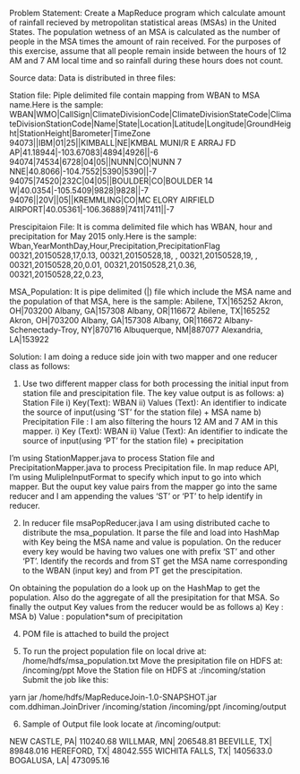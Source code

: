 Problem Statement: Create a MapReduce program which calculate amount of rainfall recieved by metropolitan statistical areas (MSAs) in the United States.  The population wetness of an MSA is calculated as the number of people in the MSA times the amount of rain received. For the purposes of this exercise, assume that all people remain inside between the hours of 12 AM and 7 AM local time and so rainfall during these hours does not count.

Source data: Data is distributed in three files:

Station file: Piple delimited file contain mapping from WBAN to MSA name.Here is the sample:
WBAN|WMO|CallSign|ClimateDivisionCode|ClimateDivisionStateCode|ClimateDivisionStationCode|Name|State|Location|Latitude|Longitude|GroundHeight|StationHeight|Barometer|TimeZone
94073||IBM|01|25||KIMBALL|NE|KMBAL MUNI/R E ARRAJ FD AP|41.18944|-103.67083|4894|4926||-6
94074|74534|6728|04|05||NUNN|CO|NUNN 7 NNE|40.8066|-104.7552|5390|5390||-7
94075|74520|232C|04|05||BOULDER|CO|BOULDER 14 W|40.0354|-105.5409|9828|9828||-7
94076||20V||05||KREMMLING|CO|MC ELORY AIRFIELD AIRPORT|40.05361|-106.36889|7411|7411||-7

Prescipitaion File: It is comma delimited file which has WBAN, hour and precipitation for May 2015 only.Here is the sample:
Wban,YearMonthDay,Hour,Precipitation,PrecipitationFlag
00321,20150528,17,0.13, 
00321,20150528,18, , 
00321,20150528,19, , 
00321,20150528,20,0.01, 
00321,20150528,21,0.36, 
00321,20150528,22,0.23, 

MSA_Population: It is pipe delimited (|) file which include the MSA name and the population of that MSA, here is the sample:
Abilene, TX|165252
Akron, OH|703200
Albany, GA|157308
Albany, OR|116672
Abilene, TX|165252
Akron, OH|703200
Albany, GA|157308
Albany, OR|116672
Albany-Schenectady-Troy, NY|870716
Albuquerque, NM|887077
Alexandria, LA|153922

Solution: I am doing a reduce side join with two mapper and one reducer class as follows:
1) Use two different mapper class for both processing the initial input from station file and prescipitation file. The key value output is as follows:
a) Station File
  i) Key(Text): WBAN
  ii) Values (Text): An identifier to indicate the source of input(using ‘ST’ for the station file) + MSA name
b) Precipitation File : I am also filtering the hours 12 AM and 7 AM in this mapper.
  i) Key (Text): WBAN
  ii) Value (Text):  An identifier to indicate the source of input(using ‘PT’ for the station file) + precipitation

I’m using StationMapper.java to process Station file and PrecipitationMapper.java to process Precipitation file.
In map reduce API, I’m using MulipleInputFormat to specify which input to go into which mapper. But the ouput key value pairs from the mapper go into the same reducer and I am appending the values ‘ST’ or ‘PT’ to help identify in reducer.

2) In reducer file msaPopReducer.java I am using distributed cache to distribute the msa_population. It parse the file and load into HashMap with Key being the MSA name and value is population. On the reducer every key would be having two values one with prefix ‘ST’ and other ‘PT’. Identify the records and from ST get the MSA name corresponding to the WBAN (input key) and from PT get the prescipitation. 

On obtaining the population do a look up on the HashMap to get the population. Also do the aggregate of all the presipitation for that MSA. So finally the output Key values from the reducer would be as follows
a)      Key : MSA
b)      Value : population*sum of precipitation

4) POM file is attached to build the project

5) To run the project
population file on local drive at: /home/hdfs/msa_population.txt
Move the presipitation file on HDFS at: /incoming/ppt
Move the Station file on HDFS at :/incoming/station
Submit the job like this:

yarn jar /home/hdfs/MapReduceJoin-1.0-SNAPSHOT.jar com.ddhiman.JoinDriver /incoming/station /incoming/ppt /incoming/output 

6) Sample of Output file look locate at /incoming/output:

NEW CASTLE, PA|	110240.68
WILLMAR, MN|	206548.81
BEEVILLE, TX|	89848.016
HEREFORD, TX|	48042.555
WICHITA FALLS, TX|	1405633.0
BOGALUSA, LA|	473095.16
